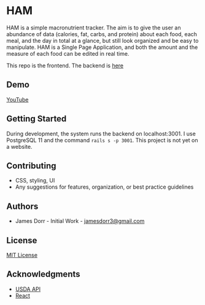 # HAM

HAM is a simple macronutrient tracker. The aim is to give the user an abundance of data (calories, fat, carbs, and protein) about each food, each meal, and the day in total at a glance, but still look organized and be easy to manipulate. HAM is a Single Page Application, and both the amount and the measure of each food can be edited in real time.

This repo is the frontend. The backend is [here](https://github.com/jamesdorr3/backend-ham)

## Demo

[YouTube](https://www.youtube.com/watch?v=S5oqtsCGf_Y&feature=youtu.be)

## Getting Started

During development, the system runs the backend on localhost:3001. I use PostgreSQL 11 and the command ```rails s -p 3001```. This project is not yet on a website.

## Contributing

* CSS, styling, UI
* Any suggestions for features, organization, or best practice guidelines

## Authors

* James Dorr - Initial Work - jamesdorr3@gmail.com

## License
[MIT License](https://github.com/jamesdorr3/frontend-ham/blob/master/LICENSE)

## Acknowledgments

* [USDA API](https://fdc.nal.usda.gov/)
* [React](https://github.com/facebook/create-react-app)

